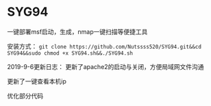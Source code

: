 # SYG94
一键部署msf启动，生成，nmap一键扫描等便捷工具

安装方式：
`git clone https://github.com/Nutssss520/SYG94.git&&cd SYG94&&sudo chmod +x SYG94.sh&&./SYG94.sh`

2019-9-6更新日志：
更新了apache2的启动与关闭，方便局域网文件沟通

更新了一键查看本机ip

优化部分代码
